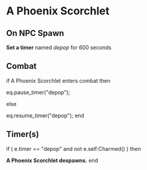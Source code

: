 # A Phoenix Scorchlet


## On NPC Spawn

**Set a timer** named *depop* for 600 seconds


## Combat

if  A Phoenix Scorchlet enters combat  then


eq.pause_timer("depop");

else


eq.resume_timer("depop");
end



## Timer(s)

if ( e.timer == "depop" and not e.self:Charmed() ) then


**A Phoenix Scorchlet despawns.**
end
